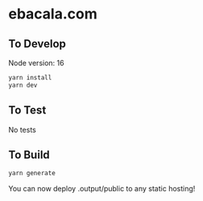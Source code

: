 # ebacala.com

## To Develop

Node version: 16

```bash
yarn install
yarn dev
```

## To Test

No tests

## To Build

```bash
yarn generate
```

You can now deploy .output/public to any static hosting!